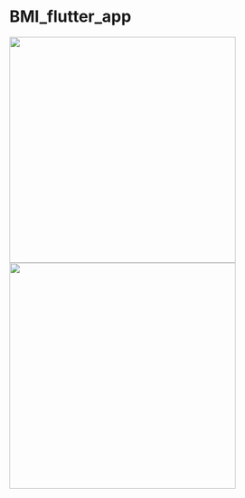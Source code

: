 # BMI_flutter_app

<img src="https://github.com/AbdelrhmanAmer/BMI_flutter_app/assets/93345509/b4823976-ff02-47e3-93f1-9cb688bf1716" width="400" />
<img src="https://github.com/AbdelrhmanAmer/BMI_flutter_app/assets/93345509/138fe530-9224-462f-82ce-b9ebeed92903" width="400" />
